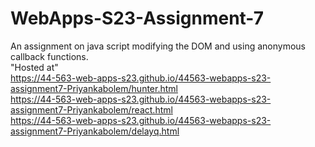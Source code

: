 # WebApps-S23-Assignment-7
An assignment on java script modifying the DOM and using anonymous callback functions.
<br>
"Hosted at"
<br>
 https://44-563-web-apps-s23.github.io/44563-webapps-s23-assignment7-Priyankabolem/hunter.html
 <br>
 https://44-563-web-apps-s23.github.io/44563-webapps-s23-assignment7-Priyankabolem/react.html
 <br>
 https://44-563-web-apps-s23.github.io/44563-webapps-s23-assignment7-Priyankabolem/delayq.html
